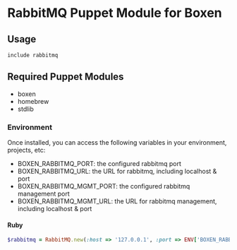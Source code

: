 # RabbitMQ Puppet Module for Boxen

## Usage

```puppet
include rabbitmq
```

## Required Puppet Modules

* boxen
* homebrew
* stdlib

### Environment

Once installed, you can access the following variables in your environment, projects, etc:

* BOXEN_RABBITMQ_PORT: the configured rabbitmq port
* BOXEN_RABBITMQ_URL: the URL for rabbitmq, including localhost & port
* BOXEN_RABBITMQ_MGMT_PORT: the configured rabbitmq management port
* BOXEN_RABBITMQ_MGMT_URL: the URL for rabbitmq management, including localhost & port

#### Ruby

```ruby
$rabbitmq = RabbitMQ.new(:host => '127.0.0.1', :port => ENV['BOXEN_RABBITMQ_PORT'] || '5672')
```
